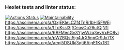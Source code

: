 ### Hexlet tests and linter status:

[![Actions Status](https://github.com/elmo7887/frontend-project-44/workflows/hexlet-check/badge.svg)](https://github.com/elmo7887/frontend-project-44/actions)
[![Maintainability](https://api.codeclimate.com/v1/badges/d4e9fa94dfd507192985/maintainability)](https://codeclimate.com/github/elmo7887/frontend-project-44/maintainability)
https://asciinema.org/a/QxjEKleLCZf4TnRi1bHl5FWEj
https://asciinema.org/a/fToKssl3jfCeasOo26utQjN1I
https://asciinema.org/a/6BEMecGv3YjwWzq3evVxEO8vi
https://asciinema.org/a/pWZBQst5jg4JrX5npCr9Jx7fX
https://asciinema.org/a/aeqi5DSUkj3qti6AigE1Kx1BT
